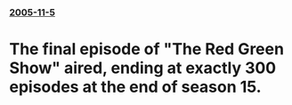 ### [2005-11-5](/news/2005/11/5/index.md)

#  The final episode of "The Red Green Show" aired, ending at exactly 300 episodes at the end of season 15.



